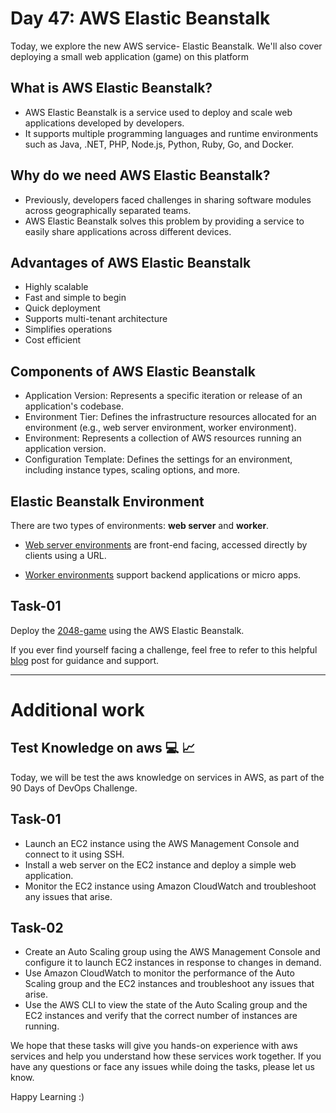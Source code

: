 # Day 47: AWS Elastic Beanstalk
Today, we explore the new AWS service- Elastic Beanstalk. We'll also cover deploying a small web application (game) on this platform

## What is AWS Elastic Beanstalk?
- AWS Elastic Beanstalk is a service used to deploy and scale web applications developed by developers.
- It supports multiple programming languages and runtime environments such as Java, .NET, PHP, Node.js, Python, Ruby, Go, and Docker.

## Why do we need AWS Elastic Beanstalk?
- Previously, developers faced challenges in sharing software modules across geographically separated teams.
- AWS Elastic Beanstalk solves this problem by providing a service to easily share applications across different devices.

## Advantages of AWS Elastic Beanstalk
- Highly scalable
- Fast and simple to begin
- Quick deployment
- Supports multi-tenant architecture
- Simplifies operations
- Cost efficient

## Components of AWS Elastic Beanstalk
- Application Version: Represents a specific iteration or release of an application's codebase.
- Environment Tier: Defines the infrastructure resources allocated for an environment (e.g., web server environment, worker environment).
- Environment: Represents a collection of AWS resources running an application version.
- Configuration Template: Defines the settings for an environment, including instance types, scaling options, and more.

## Elastic Beanstalk Environment 
There are two types of environments: <b>web server</b> and <b>worker</b>.

- <u>Web server environments</u> are front-end facing, accessed directly by clients using a URL.

- <u>Worker environments</u> support backend applications or micro apps.

## Task-01
Deploy the [2048-game](https://github.com/Simbaa815/2048-game) using the AWS Elastic Beanstalk.

If you ever find yourself facing a challenge, feel free to refer to this helpful [blog](https://devxblog.hashnode.dev/aws-elastic-beanstalk-deploying-the-2048-game) post for guidance and support.

---

# Additional work 

## Test Knowledge on aws 💻 📈
Today, we will be test the aws knowledge on services in AWS, as part of the 90 Days of DevOps Challenge.


## Task-01

- Launch an EC2 instance using the AWS Management Console and connect to it using SSH.
- Install a web server on the EC2 instance and deploy a simple web application.
- Monitor the EC2 instance using Amazon CloudWatch and troubleshoot any issues that arise.

## Task-02
- Create an Auto Scaling group using the AWS Management Console and configure it to launch EC2 instances in response to changes in demand.
- Use Amazon CloudWatch to monitor the performance of the Auto Scaling group and the EC2 instances and troubleshoot any issues that arise.
- Use the AWS CLI to view the state of the Auto Scaling group and the EC2 instances and verify that the correct number of instances are running.


We hope that these tasks will give you hands-on experience with aws services and help you understand how these services work together. If you have any questions or face any issues while doing the tasks, please let us know.

Happy Learning :)

